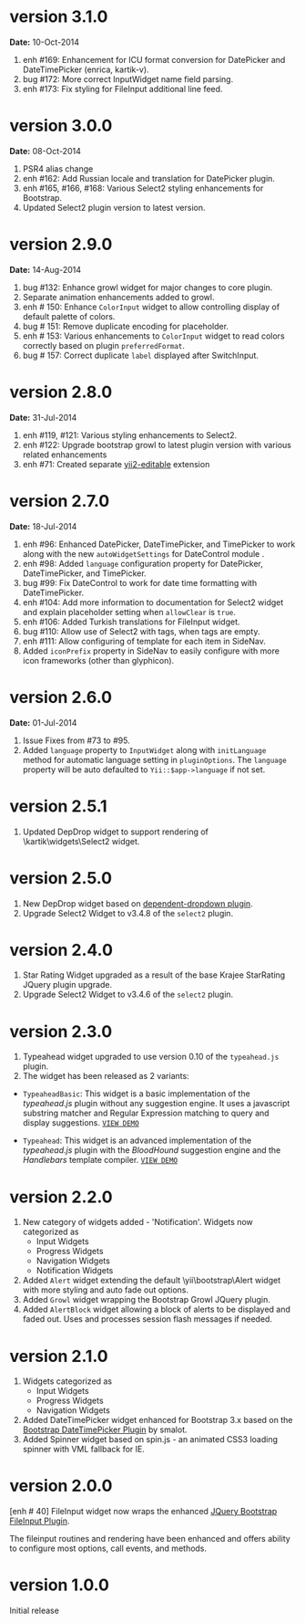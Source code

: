 version 3.1.0
=============
**Date:** 10-Oct-2014

1. enh #169: Enhancement for ICU format conversion for DatePicker and DateTimePicker (enrica, kartik-v).
2. bug #172: More correct InputWidget name field parsing.
3. enh #173: Fix styling for FileInput additional line feed.

version 3.0.0
=============
**Date:** 08-Oct-2014

1. PSR4 alias change
2. enh #162: Add Russian locale and translation for DatePicker plugin.
3. enh #165, #166, #168: Various Select2 styling enhancements for Bootstrap.
4. Updated Select2 plugin version to latest version.

version 2.9.0
=============
**Date:** 14-Aug-2014

1. bug #132: Enhance growl widget for major changes to core plugin.
2. Separate animation enhancements added to growl.
3. enh # 150: Enhance `ColorInput` widget to allow controlling display of default palette of colors.
4. bug # 151: Remove duplicate encoding for placeholder.
5. enh # 153: Various enhancements to `ColorInput` widget to read colors correctly based on plugin `preferredFormat`.
6. bug # 157: Correct duplicate `label` displayed after SwitchInput.


version 2.8.0
=============
**Date:** 31-Jul-2014

1. enh #119, #121: Various styling enhancements to Select2.
2. enh #122: Upgrade bootstrap growl to latest plugin version with various related enhancements
3. enh #71: Created separate [yii2-editable](https://github.com/kartik-v/yii2-editable) extension

version 2.7.0
=============
**Date:** 18-Jul-2014

1. enh #96: Enhanced DatePicker, DateTimePicker, and TimePicker to work along with the new `autoWidgetSettings` for DateControl module .
2. enh #98: Added `language` configuration property for  DatePicker, DateTimePicker, and TimePicker.
3. bug #99: Fix DateControl to work for date time formatting with DateTimePicker. 
4. enh #104: Add more information to documentation for Select2 widget and explain placeholder setting when `allowClear` is `true`. 
5. enh #106: Added Turkish translations for FileInput widget.
6. bug #110: Allow use of Select2 with tags, when tags are empty.
7. enh #111: Allow configuring of template for each item in SideNav.
8. Added `iconPrefix` property in SideNav to easily configure with more icon frameworks (other than glyphicon).

version 2.6.0
=============
**Date:** 01-Jul-2014

1. Issue Fixes from #73 to #95.
2. Added `language` property to `InputWidget` along with `initLanguage` method for automatic language setting in `pluginOptions`.
   The `language` property will be auto defaulted to `Yii::$app->language` if not set.

version 2.5.1
=============
1. Updated DepDrop widget to support rendering of \kartik\widgets\Select2 widget.

version 2.5.0
=============
1. New DepDrop widget based on [dependent-dropdown plugin](http://plugins.krajee.com/dependent-dropdown).
2. Upgrade Select2 Widget to v3.4.8 of the `select2` plugin.

version 2.4.0
=============
1. Star Rating Widget upgraded as a result of the base Krajee StarRating JQuery plugin upgrade.
2. Upgrade Select2 Widget to v3.4.6 of the `select2` plugin.

version 2.3.0
=============

1. Typeahead widget upgraded to use version 0.10 of the `typeahead.js` plugin.
2. The widget has been released as 2 variants:

- `TypeaheadBasic`: This widget is a basic implementation of the *typeahead.js* plugin without any suggestion engine. 
  It uses a javascript substring matcher and Regular Expression matching to query and display suggestions. 
  [```VIEW DEMO```](http://demos.krajee.com/widget-details/typeahead-basic)
  
- `Typeahead`: This widget is an advanced implementation of the *typeahead.js* plugin with the *BloodHound* suggestion
   engine and the *Handlebars* template compiler.
  [```VIEW DEMO```](http://demos.krajee.com/widget-details/typeahead)

version 2.2.0
=============

1. New category of widgets added - 'Notification'. Widgets now categorized as
   - Input Widgets
   - Progress Widgets
   - Navigation Widgets
   - Notification Widgets
2. Added `Alert` widget extending the default \yii\bootstrap\Alert widget with more styling and auto fade out options.
3. Added `Growl` widget wrapping the Bootstrap Growl JQuery plugin.
4. Added `AlertBlock` widget allowing a block of alerts to be displayed and faded out. Uses and processes session flash messages if needed.

version 2.1.0
=============

1. Widgets categorized as
   - Input Widgets
   - Progress Widgets
   - Navigation Widgets
2. Added DateTimePicker widget enhanced for Bootstrap 3.x based on the [Bootstrap DateTimePicker Plugin](http://www.malot.fr/bootstrap-datetimepicker/) by smalot.
3. Added Spinner widget based on spin.js - an animated CSS3 loading spinner with VML fallback for IE.
  
version 2.0.0
=============
[enh # 40] FileInput widget now wraps the enhanced [JQuery Bootstrap FileInput Plugin](http://github.com/kartik-v/bootstrap-fileinput). 

The fileinput routines and rendering have been enhanced and offers ability to configure most options, call events, and methods.

version 1.0.0
=============
Initial release